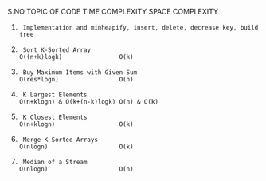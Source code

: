 S.NO    TOPIC OF CODE                                                                           TIME COMPLEXITY             SPACE COMPLEXITY

1.      Implementation and minheapify, insert, delete, decrease key, build tree
2.      Sort K-Sorted Array                                                                     O((n+k)logk)                O(k)
3.      Buy Maximum Items with Given Sum                                                        O(res*logn)                 O(n)
4.      K Largest Elements                                                                      O(n+klogn) & O(k+(n-k)logk) O(n) & O(k)
5.      K Closest Elements                                                                      O(n+klogn)                  O(k) 
6.      Merge K Sorted Arrays                                                                   O(nlogn)                    O(k)
7.      Median of a Stream                                                                      O(nlogn)                    O(n)